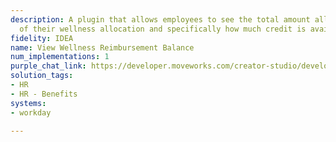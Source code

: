 ```yaml
---
description: A plugin that allows employees to see the total amount allocated as part
  of their wellness allocation and specifically how much credit is available.
fidelity: IDEA
name: View Wellness Reimbursement Balance
num_implementations: 1
purple_chat_link: https://developer.moveworks.com/creator-studio/developer-tools/purple-chat/?conversation=%7B%22startTimestamp%22%3A%2211%3A43+AM%22%2C%22messages%22%3A%5B%7B%22role%22%3A%22user%22%2C%22parts%22%3A%5B%7B%22richText%22%3A%22Can+you+tell+me+what+the+wellness+reimbursement+policy+is+and+how+much+I+have+left%3F%22%7D%5D%7D%2C%7B%22role%22%3A%22assistant%22%2C%22parts%22%3A%5B%7B%22reasoningSteps%22%3A%5B%7B%22status%22%3A%22success%22%2C%22richText%22%3A%22%3Cp%3E%E2%9C%85+Working+on+%3Cb%3EWellness+Reimbursement+And+How+Much+Left%3C%2Fb%3E+%3Cbr%3E%E2%8F%B3+Calling+Plugin+%3Cb%3EView+Wellness+Reimbursement+Balance%3C%2Fb%3E%3C%2Fp%3E%22%7D%5D%7D%2C%7B%22richText%22%3A%22The+wellness+reimbursement+policy+allows+up+to+%3Cb%3E%242000%3C%2Fb%3E+per+year+for+wellness-related+expenses.+You+have+%3Cb%3E%241234%3C%2Fb%3E+left+for+this+year.+%F0%9F%91%8D+Is+there+anything+else+you%27d+like+to+know%3F%22%7D%5D%7D%5D%7D
solution_tags:
- HR
- HR - Benefits
systems:
- workday

---
```

